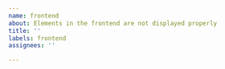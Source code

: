 ```yaml
---
name: frontend
about: Elements in the frontend are not displayed properly
title: ''
labels: frontend
assignees: ''

---
```




